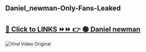 
 ## Daniel_newman-Only-Fans-Leaked

# <h2><a href="https://clipsfans.com/Daniel_newman&ref=git">🔗 Click to LINKS ⏩⏩ 👉 🟢 Daniel newman </a></h2>

<a href="https://clipsfans.com/Daniel_newman&ref=git" rel="nofollow" data-target="animated-image.originalLink"><img src="https://i.ibb.co.com/xMMVF88/686577567.gif" alt="Viral Video Original" style="max-width: 100%; display: inline-block;" data-target="animated-image.originalImage"></a>
